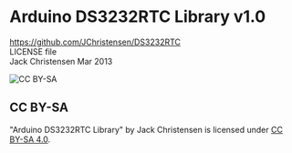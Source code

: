 # Arduino DS3232RTC Library v1.0 #
https://github.com/JChristensen/DS3232RTC  
LICENSE file  
Jack Christensen Mar 2013  

![CC BY-SA](http://mirrors.creativecommons.org/presskit/buttons/88x31/png/by-sa.png)
## CC BY-SA ##
"Arduino DS3232RTC Library" by Jack Christensen is licensed under [CC BY-SA 4.0](http://creativecommons.org/licenses/by-sa/4.0/).
